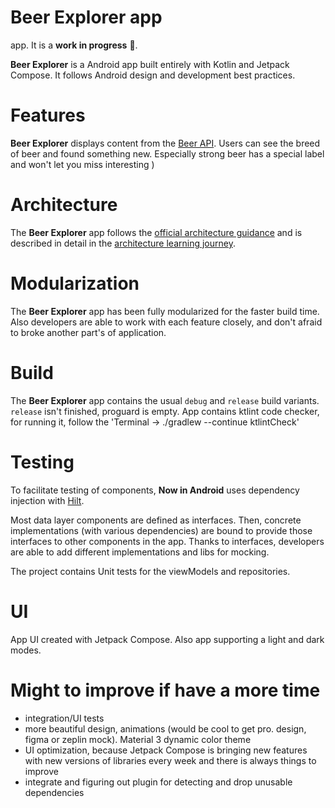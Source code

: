 Beer Explorer app
==================

app. It is a **work in progress** 🚧.

**Beer Explorer** is a Android app built entirely with Kotlin and Jetpack Compose. It follows Android design and development best practices.

# Features

**Beer Explorer** displays content from the
[Beer API](https://api.punkapi.com/v2/). Users can see the breed of beer and found something new. Especially strong beer has a special label
and won't let you miss interesting )

# Architecture

The **Beer Explorer** app follows the 
[official architecture guidance](https://developer.android.com/topic/architecture)
and is described in detail in the
[architecture learning journey](docs/ArchitectureLearningJourney.md).

# Modularization

The **Beer Explorer** app has been fully modularized for the faster build time. Also developers are able to work with each feature closely,
and don't afraid to broke another part's of application.

# Build

The **Beer Explorer** app contains the usual `debug` and `release` build variants. `release` isn't finished, proguard is empty.
App contains ktlint code checker, for running it, follow the 'Terminal -> ./gradlew --continue ktlintCheck'

# Testing

To facilitate testing of components, **Now in Android** uses dependency injection with
[Hilt](https://developer.android.com/training/dependency-injection/hilt-android).

Most data layer components are defined as interfaces.
Then, concrete implementations (with various dependencies) are bound to provide those interfaces to
other components in the app. Thanks to interfaces, developers are able to add different implementations and libs for mocking.

The project contains Unit tests for the viewModels and repositories.

# UI

App UI created with Jetpack Compose. Also app supporting a light and dark modes.

# Might to improve if have a more time

- integration/UI tests
- more beautiful design, animations (would be cool to get pro. design, figma or zeplin mock). Material 3 dynamic color theme
- UI optimization, because Jetpack Compose is bringing new features with new versions of libraries every week and there is always things to improve
- integrate and figuring out plugin for detecting and drop unusable dependencies
